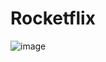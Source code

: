 # Rocketflix

![image](https://github.com/luanasa/rocketflix/assets/38231334/cb3c5bb2-bc76-40f3-9c69-401b812b7549)
